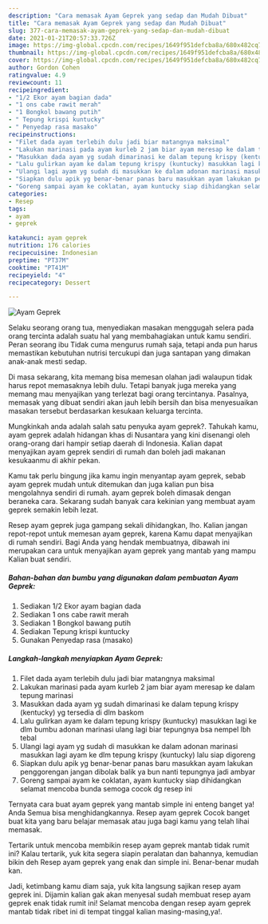 ```yaml
---
description: "Cara memasak Ayam Geprek yang sedap dan Mudah Dibuat"
title: "Cara memasak Ayam Geprek yang sedap dan Mudah Dibuat"
slug: 377-cara-memasak-ayam-geprek-yang-sedap-dan-mudah-dibuat
date: 2021-01-21T20:57:33.726Z
image: https://img-global.cpcdn.com/recipes/1649f951defcba8a/680x482cq70/ayam-geprek-foto-resep-utama.jpg
thumbnail: https://img-global.cpcdn.com/recipes/1649f951defcba8a/680x482cq70/ayam-geprek-foto-resep-utama.jpg
cover: https://img-global.cpcdn.com/recipes/1649f951defcba8a/680x482cq70/ayam-geprek-foto-resep-utama.jpg
author: Gordon Cohen
ratingvalue: 4.9
reviewcount: 11
recipeingredient:
- "1/2 Ekor ayam bagian dada"
- "1 ons cabe rawit merah"
- "1 Bongkol bawang putih"
- " Tepung krispi kuntucky"
- " Penyedap rasa masako"
recipeinstructions:
- "Filet dada ayam terlebih dulu jadi biar matangnya maksimal"
- "Lakukan marinasi pada ayam kurleb 2 jam biar ayam meresap ke dalam tepung marinasi"
- "Masukkan dada ayam yg sudah dimarinasi ke dalam tepung krispy (kentucky) yg tersedia di dlm baskom"
- "Lalu gulirkan ayam ke dalam tepung krispy (kuntucky) masukkan lagi ke dlm bumbu adonan marinasi ulang lagi biar tepungnya bsa nempel lbh tebal"
- "Ulangi lagi ayam yg sudah di masukkan ke dalam adonan marinasi masukkan lagi ayam ke dlm tepung krispy (kuntucky) lalu siap digoreng"
- "Siapkan dulu apik yg benar-benar panas baru masukkan ayam lakukan penggorengan jangan dibolak balik ya bun nanti tepungnya jadi ambyar"
- "Goreng sampai ayam ke coklatan, ayam kuntucky siap dihidangkan selamat mencoba bunda semoga cocok dg resep ini"
categories:
- Resep
tags:
- ayam
- geprek

katakunci: ayam geprek 
nutrition: 176 calories
recipecuisine: Indonesian
preptime: "PT37M"
cooktime: "PT41M"
recipeyield: "4"
recipecategory: Dessert

---
```



![Ayam Geprek](https://img-global.cpcdn.com/recipes/1649f951defcba8a/680x482cq70/ayam-geprek-foto-resep-utama.jpg)

Selaku seorang orang tua, menyediakan masakan menggugah selera pada orang tercinta adalah suatu hal yang membahagiakan untuk kamu sendiri. Peran seorang ibu Tidak cuma mengurus rumah saja, tetapi anda pun harus memastikan kebutuhan nutrisi tercukupi dan juga santapan yang dimakan anak-anak mesti sedap.

Di masa  sekarang, kita memang bisa memesan olahan jadi walaupun tidak harus repot memasaknya lebih dulu. Tetapi banyak juga mereka yang memang mau menyajikan yang terlezat bagi orang tercintanya. Pasalnya, memasak yang dibuat sendiri akan jauh lebih bersih dan bisa menyesuaikan masakan tersebut berdasarkan kesukaan keluarga tercinta. 



Mungkinkah anda adalah salah satu penyuka ayam geprek?. Tahukah kamu, ayam geprek adalah hidangan khas di Nusantara yang kini disenangi oleh orang-orang dari hampir setiap daerah di Indonesia. Kalian dapat menyajikan ayam geprek sendiri di rumah dan boleh jadi makanan kesukaanmu di akhir pekan.

Kamu tak perlu bingung jika kamu ingin menyantap ayam geprek, sebab ayam geprek mudah untuk ditemukan dan juga kalian pun bisa mengolahnya sendiri di rumah. ayam geprek boleh dimasak dengan beraneka cara. Sekarang sudah banyak cara kekinian yang membuat ayam geprek semakin lebih lezat.

Resep ayam geprek juga gampang sekali dihidangkan, lho. Kalian jangan repot-repot untuk memesan ayam geprek, karena Kamu dapat menyajikan di rumah sendiri. Bagi Anda yang hendak membuatnya, dibawah ini merupakan cara untuk menyajikan ayam geprek yang mantab yang mampu Kalian buat sendiri.

<!--inarticleads1-->

##### Bahan-bahan dan bumbu yang digunakan dalam pembuatan Ayam Geprek:

1. Sediakan 1/2 Ekor ayam bagian dada
1. Sediakan 1 ons cabe rawit merah
1. Sediakan 1 Bongkol bawang putih
1. Sediakan  Tepung krispi kuntucky
1. Gunakan  Penyedap rasa (masako)




<!--inarticleads2-->

##### Langkah-langkah menyiapkan Ayam Geprek:

1. Filet dada ayam terlebih dulu jadi biar matangnya maksimal
1. Lakukan marinasi pada ayam kurleb 2 jam biar ayam meresap ke dalam tepung marinasi
1. Masukkan dada ayam yg sudah dimarinasi ke dalam tepung krispy (kentucky) yg tersedia di dlm baskom
1. Lalu gulirkan ayam ke dalam tepung krispy (kuntucky) masukkan lagi ke dlm bumbu adonan marinasi ulang lagi biar tepungnya bsa nempel lbh tebal
1. Ulangi lagi ayam yg sudah di masukkan ke dalam adonan marinasi masukkan lagi ayam ke dlm tepung krispy (kuntucky) lalu siap digoreng
1. Siapkan dulu apik yg benar-benar panas baru masukkan ayam lakukan penggorengan jangan dibolak balik ya bun nanti tepungnya jadi ambyar
1. Goreng sampai ayam ke coklatan, ayam kuntucky siap dihidangkan selamat mencoba bunda semoga cocok dg resep ini




Ternyata cara buat ayam geprek yang mantab simple ini enteng banget ya! Anda Semua bisa menghidangkannya. Resep ayam geprek Cocok banget buat kita yang baru belajar memasak atau juga bagi kamu yang telah lihai memasak.

Tertarik untuk mencoba membikin resep ayam geprek mantab tidak rumit ini? Kalau tertarik, yuk kita segera siapin peralatan dan bahannya, kemudian bikin deh Resep ayam geprek yang enak dan simple ini. Benar-benar mudah kan. 

Jadi, ketimbang kamu diam saja, yuk kita langsung sajikan resep ayam geprek ini. Dijamin kalian gak akan menyesal sudah membuat resep ayam geprek enak tidak rumit ini! Selamat mencoba dengan resep ayam geprek mantab tidak ribet ini di tempat tinggal kalian masing-masing,ya!.

